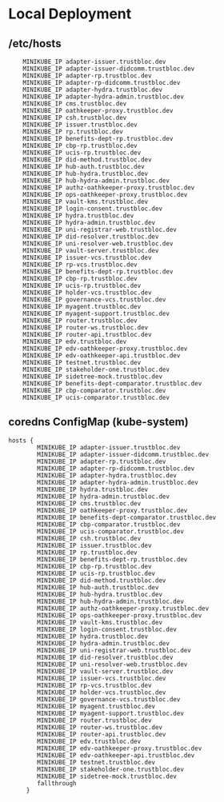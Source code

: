 # Local Deployment
## /etc/hosts

        MINIKUBE_IP adapter-issuer.trustbloc.dev
        MINIKUBE_IP adapter-issuer-didcomm.trustbloc.dev
        MINIKUBE_IP adapter-rp.trustbloc.dev
        MINIKUBE_IP adapter-rp-didcomm.trustbloc.dev
        MINIKUBE_IP adapter-hydra.trustbloc.dev
        MINIKUBE_IP adapter-hydra-admin.trustbloc.dev
        MINIKUBE_IP cms.trustbloc.dev
        MINIKUBE_IP oathkeeper-proxy.trustbloc.dev
        MINIKUBE_IP csh.trustbloc.dev
        MINIKUBE_IP issuer.trustbloc.dev
        MINIKUBE_IP rp.trustbloc.dev
        MINIKUBE_IP benefits-dept-rp.trustbloc.dev
        MINIKUBE_IP cbp-rp.trustbloc.dev
        MINIKUBE_IP ucis-rp.trustbloc.dev
        MINIKUBE_IP did-method.trustbloc.dev
        MINIKUBE_IP hub-auth.trustbloc.dev
        MINIKUBE_IP hub-hydra.trustbloc.dev
        MINIKUBE_IP hub-hydra-admin.trustbloc.dev
        MINIKUBE_IP authz-oathkeeper-proxy.trustbloc.dev
        MINIKUBE_IP ops-oathkeeper-proxy.trustbloc.dev
        MINIKUBE_IP vault-kms.trustbloc.dev
        MINIKUBE_IP login-consent.trustbloc.dev
        MINIKUBE_IP hydra.trustbloc.dev
        MINIKUBE_IP hydra-admin.trustbloc.dev
        MINIKUBE_IP uni-registrar-web.trustbloc.dev
        MINIKUBE_IP did-resolver.trustbloc.dev
        MINIKUBE_IP uni-resolver-web.trustbloc.dev
        MINIKUBE_IP vault-server.trustbloc.dev
        MINIKUBE_IP issuer-vcs.trustbloc.dev
        MINIKUBE_IP rp-vcs.trustbloc.dev
        MINIKUBE_IP benefits-dept-rp.trustbloc.dev
        MINIKUBE_IP cbp-rp.trustbloc.dev
        MINIKUBE_IP ucis-rp.trustbloc.dev
        MINIKUBE_IP holder-vcs.trustbloc.dev
        MINIKUBE_IP governance-vcs.trustbloc.dev
        MINIKUBE_IP myagent.trustbloc.dev
        MINIKUBE_IP myagent-support.trustbloc.dev
        MINIKUBE_IP router.trustbloc.dev
        MINIKUBE_IP router-ws.trustbloc.dev
        MINIKUBE_IP router-api.trustbloc.dev
        MINIKUBE_IP edv.trustbloc.dev
        MINIKUBE_IP edv-oathkeeper-proxy.trustbloc.dev
        MINIKUBE_IP edv-oathkeeper-api.trustbloc.dev
        MINIKUBE_IP testnet.trustbloc.dev
        MINIKUBE_IP stakeholder-one.trustbloc.dev
        MINIKUBE_IP sidetree-mock.trustbloc.dev
        MINIKUBE_IP benefits-dept-comparator.trustbloc.dev
        MINIKUBE_IP cbp-comparator.trustbloc.dev
        MINIKUBE_IP ucis-comparator.trustbloc.dev


## coredns ConfigMap (kube-system)

    hosts {
            MINIKUBE_IP adapter-issuer.trustbloc.dev
            MINIKUBE_IP adapter-issuer-didcomm.trustbloc.dev
            MINIKUBE_IP adapter-rp.trustbloc.dev
            MINIKUBE_IP adapter-rp-didcomm.trustbloc.dev
            MINIKUBE_IP adapter-hydra.trustbloc.dev
            MINIKUBE_IP adapter-hydra-admin.trustbloc.dev
            MINIKUBE_IP hydra.trustbloc.dev
            MINIKUBE_IP hydra-admin.trustbloc.dev
            MINIKUBE_IP cms.trustbloc.dev
            MINIKUBE_IP oathkeeper-proxy.trustbloc.dev
            MINIKUBE_IP benefits-dept-comparator.trustbloc.dev
            MINIKUBE_IP cbp-comparator.trustbloc.dev
            MINIKUBE_IP ucis-comparator.trustbloc.dev
            MINIKUBE_IP csh.trustbloc.dev
            MINIKUBE_IP issuer.trustbloc.dev
            MINIKUBE_IP rp.trustbloc.dev
            MINIKUBE_IP benefits-dept-rp.trustbloc.dev
            MINIKUBE_IP cbp-rp.trustbloc.dev
            MINIKUBE_IP ucis-rp.trustbloc.dev
            MINIKUBE_IP did-method.trustbloc.dev
            MINIKUBE_IP hub-auth.trustbloc.dev
            MINIKUBE_IP hub-hydra.trustbloc.dev
            MINIKUBE_IP hub-hydra-admin.trustbloc.dev
            MINIKUBE_IP authz-oathkeeper-proxy.trustbloc.dev
            MINIKUBE_IP ops-oathkeeper-proxy.trustbloc.dev
            MINIKUBE_IP vault-kms.trustbloc.dev
            MINIKUBE_IP login-consent.trustbloc.dev
            MINIKUBE_IP hydra.trustbloc.dev
            MINIKUBE_IP hydra-admin.trustbloc.dev
            MINIKUBE_IP uni-registrar-web.trustbloc.dev
            MINIKUBE_IP did-resolver.trustbloc.dev
            MINIKUBE_IP uni-resolver-web.trustbloc.dev
            MINIKUBE_IP vault-server.trustbloc.dev
            MINIKUBE_IP issuer-vcs.trustbloc.dev
            MINIKUBE_IP rp-vcs.trustbloc.dev
            MINIKUBE_IP holder-vcs.trustbloc.dev
            MINIKUBE_IP governance-vcs.trustbloc.dev
            MINIKUBE_IP myagent.trustbloc.dev
            MINIKUBE_IP myagent-support.trustbloc.dev
            MINIKUBE_IP router.trustbloc.dev
            MINIKUBE_IP router-ws.trustbloc.dev
            MINIKUBE_IP router-api.trustbloc.dev
            MINIKUBE_IP edv.trustbloc.dev
            MINIKUBE_IP edv-oathkeeper-proxy.trustbloc.dev
            MINIKUBE_IP edv-oathkeeper-api.trustbloc.dev
            MINIKUBE_IP testnet.trustbloc.dev
            MINIKUBE_IP stakeholder-one.trustbloc.dev
            MINIKUBE_IP sidetree-mock.trustbloc.dev
            fallthrough
         }
